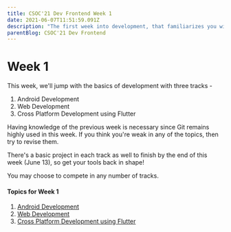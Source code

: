 ```yaml
---
title: CSOC'21 Dev Frontend Week 1
date: 2021-06-07T11:51:59.091Z
description: "The first week into development, that familiarizes you with basics of development"
parentBlog: CSOC'21 Dev Frontend
---
```


# Week 1

This week, we'll jump with the basics of development with three tracks -

1. Android Development
2. Web Development
3. Cross Platform Development using Flutter

Having knowledge of the previous week is necessary since Git remains highly used in this week. If you think you're weak in any of the topics, then try to revise them.

There's a basic project in each track as well to finish by the end of this week (June 13), so get your tools back in shape! 

You may choose to compete in any number of tracks.

#### Topics for Week 1

1. [Android Development](csoc21-frontend-week1-Native-Android)
2. [Web Development](csoc21-frontend-week1-Web-Development)
3. [Cross Platform Development using Flutter](csoc21-frontend-week1-Flutter)
